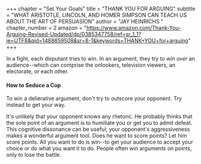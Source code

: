 +++
chapter = "Set Your Goals"
title = "THANK YOU FOR ARGUING"
subtitle = "WHAT ARISTOTLE, LINCOLN, AND HOMER SIMPSON CAN TEACH US ABOUT THE ART OF PERSUASION"
author = "JAY HEINRICHS "
chapter_number = 2
amazon = "https://www.amazon.com/Thank-You-Arguing-Revised-Updated/dp/0385347758/ref=sr_1_1?ie=UTF8&qid=1488659508&sr=8-1&keywords=THANK+YOU+for+arguing"
+++

In a fight, each disputant tries to win. In an argument, they try to _win over_ an audience--which can comprise the onlookers, television viewers, an electorate, or each other.  

#### How to Seduce a Cop
To win a delierative argument, don't try to outscore your opponent. Try instead to get your way.  
  
It's unlikely that your opponent knows any rhetoric. He probably thinks that the sole point of an argument is to humiliate you or get you to admit defeat. This cognitive dissonance can be useful; your opponent's aggressiveness makes a wonderful argument tool. Does he want to score points? Let him score points. All you want to do is win--to get your audience to accept your choice or do what you want it to do. People often win arguments on points, only to lose the battle.  